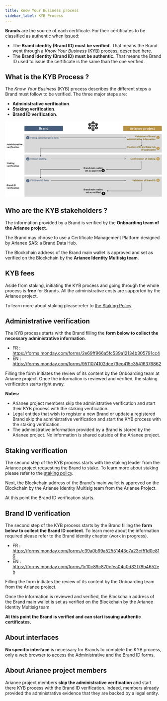 ```yaml
---
title: Know Your Business process
sidebar_label: KYB Process
---
```

**Brands** are the source of each certificate. For their certificates to be classified as authentic when issued: 

- The **Brand identity (Brand ID) must be verified.** That means the Brand went through a *Know Your Business* (KYB) process, described here.
- The **Brand identity (Brand ID) must be authentic.** That means the Brand ID used to issue the certificate is the same than the one verified.

## **What is the KYB Process ?**

The *Know Your Business* (KYB) process describes the different steps a Brand must follow to be verified. The three major steps are:

- **Administrative verification**.
- **Staking verification**.
- **Brand ID verification**.

![img](../img/kybprocess.png)



## **Who are the KYB stakeholders ?**

The information provided by a Brand is verified by the **Onboarding team of the Arianee project**.

The Brand may choose to use a Certificate Management Platform designed by Arianee SAS: a Brand Data Hub.

The Blockchain address of the Brand main wallet is approved and set as verified on the Blockchain by the **Arianee Identity Multisig team**.

## **KYB fees**

Aside from staking, initiating the KYB process and going through the whole process is **free** for Brands. All the administrative costs are supported by the Arianee project.

To learn more about staking please refer to [the Staking Policy](staking-policy).

## **Administrative verification**

The KYB process starts with the Brand filling the **form below to collect the necessary administrative information**.

- FR : https://forms.monday.com/forms/2e69ff966a5fc539a12134b305791cc4
- EN : https://forms.monday.com/forms/9511074102dce79ec415c35416376862 

Filling the form initiates the review of its content by the Onboarding team at Arianee project. Once the information is reviewed and verified, the staking verification starts right away.

**Notes:** 

- Arianee project members skip the administrative verification and start their KYB process with the staking verification.
- Legal entities that wish to register a new Brand or update a registered Brand skip the administrative verification and start the KYB process with the staking verification.
- The administrative information provided by a Brand is stored by the Arianee project. No information is shared outside of the Arianee project.

## **Staking verification**

The second step of the KYB process starts with the staking leader from the Arianee project requesting the Brand to stake. To learn more about staking please refer to the [staking policy](staking-policy).

Next, the Blockchain address of the Brand's main wallet is approved on the Blockchain by the Arianee Identity Multisig team from the Arianee Project. 

At this point the Brand ID verification starts.

## **Brand ID  verification**

The second step of the KYB process starts by the Brand filling the **form below to collect the Brand ID content**. To learn more about the information required please refer to the Brand identity chapter (work in progress).

- FR : https://forms.monday.com/forms/c39a0b99a52551443c7a23cf51d0e816
- EN : https://forms.monday.com/forms/1c10c89c870cfea04c0d32f78b4652eb 

Filling the form initiates the review of its content by the Onboarding team from the Arianee project. 

Once the information is reviewed and verified, the Blockchain address of the Brand main wallet is set as verified on the Blockchain by the Arianee Identity Multisig team. 

**At this point the Brand is verified and can start issuing authentic certificates.**

## **About interfaces**

**No specific interface** is necessary for Brands to complete the KYB process, only a web browser to access the Administrative and the Brand ID forms.

## **About Arianee project members**

Arianee project members **skip the administrative verification** and start there KYB process with the Brand ID verification. Indeed, members already provided the administrative evidence that they are backed by a legal entity.
